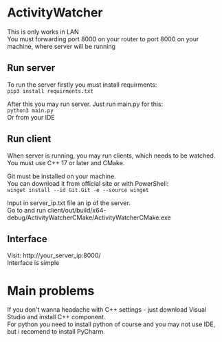 # ActivityWatcher
This is only works in LAN  
You must forwarding port 8000 on your router to port 8000 on your machine, where server will be running

## Run server
To run the server firstly you must install requirments:  
<code>pip3 install requirments.txt</code>   
  
After this you may run server. Just run main.py for this:  
<code>python3 main.py</code>  
Or from your IDE

## Run client
When server is running, you may run clients, which needs to be watched.  
You must use C++ 17 or later and CMake.  

Git must be installed on your machine.  
You can download it from official site or with PowerShell:  
<code>winget install --id Git.Git -e --source winget</code>
  
Input in server_ip.txt file an ip of the server.  
Go to and run client/out/build/x64-debug/ActivityWatcherCMake/ActivityWatcherCMake.exe  

## Interface
Visit: http://your_server_ip:8000/  
Interface is simple

# Main problems
If you don't wanna headache with C++ settings - just download Visual Studio and install C++ component.  
For python you need to install python of course and you may not use IDE, but i recomend to install PyCharm.
